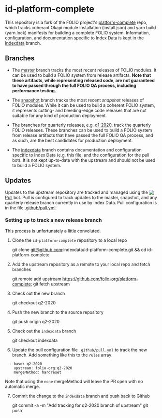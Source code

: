 # id-platform-complete

This repository is a fork of the FOLIO project's [platform-complete](https://github.com/folio-org/platform-complete) repo, which tracks coherant Okapi module installation (install.json) and yarn build (yarn.lock) manifests for building a complete FOLIO system. Information, configuration, and documentation specific to Index Data is kept in the [indexdata](https://github.com/indexdata/id-platform-complete/tree/indexdata) branch.

## Branches

* The [master](https://github.com/indexdata/id-platform-complete/tree/master) branch tracks the most recent releases of FOLIO modules. It can be used to build a FOLIO system from release artifacts. **Note that these artifacts, while representing released code, are not guaranteed to have passed through the full FOLIO QA process, including performance testing.**

* The [snapshot](https://github.com/indexdata/id-platform-complete/tree/snapshot) branch tracks the most recent _snapshot_ releases of FOLIO modules. While it can be used to build a coherent FOLIO system, it represents cutting- and bleeding-edge code releases that are not suitable for any kind of production deployment.

* The branches for quarterly releases, e.g. [q1-2020](https://github.com/indexdata/id-platform-complete/tree/q1-2020), track the quarterly FOLIO releases. These branches can be used to build a FOLIO system from release artifacts that have passed the full FOLIO QA process, and as such, are the best candidates for production deployment.

* The [indexdata](https://github.com/indexdata/id-platform-complete/tree/indexdata) branch contains documentation and configuration specific to Index Data (e.g. this file, and the configuration for the pull bot). It is not kept up-to-date with the upstream and should not be used to build a FOLIO system.

## Updates

Updates to the upstream repository are tracked and managed using the [<img src="https://prod.download/pull-18h-svg" valign="bottom"/> Pull](https://github.com/wei/pull) bot. Pull is configured to track updates to the master, snapshot, and any quarterly release branch currently in use by Index Data. Pull configuration is in the file [.github/pull.yml](.github/pull.yml).

### Setting up to track a new release branch

This process is unfortunately a little convoluted.

1. Clone the `id-platform-complete` repository to a local repo

    git clone git@github.com:indexdata/id-platform-complete.git && cd id-platform-complete

2. Add the upstream repository as a remote to your local repo and fetch branches

    git remote add upstream https://github.com/folio-org/platform-complete; git fetch upstream

3. Check out the new branch

    git checkout q2-2020

4. Push the new branch to the source repository

    git push origin q2-2020

5. Check out the `indexdata` branch

    git checkout indexdata

6. Update the pull configuration file `.github/pull.yml` to track the new branch. Add something like this to the `rules` array:

```
  - base: q2-2020
    upstream: folio-org:q2-2020
    mergeMethod: hardreset
```

Note that using the `none` mergeMethod will leave the PR open with no automatic merge.

7. Commit the change to the `indexdata` branch and push back to Github

    git commit -a -m "Add tracking for q2-2020 branch of upstream"
    git push
